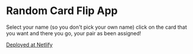 # Random Card Flip App

Select your name (so you don't pick your own name) click on the card that you want and there you go, your pair as been assigned!

[Deployed at Netlify](https://flip-your-card.netlify.app/)
